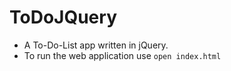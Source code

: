 # ToDoJQuery

* A To-Do-List app written in jQuery.
* To run the web application use ```open index.html```
